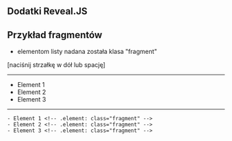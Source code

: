## Dodatki Reveal.JS


## Przykład fragmentów
* elementom listy nadana została klasa "fragment"

[naciśnij strzałkę w dół lub spację]

---
- Element 1 <!-- .element: class="fragment" -->
- Element 2 <!-- .element: class="fragment" -->
- Element 3 <!-- .element: class="fragment" -->

---
```
- Element 1 <!-- .element: class="fragment" -->
- Element 2 <!-- .element: class="fragment" -->
- Element 3 <!-- .element: class="fragment" -->
```